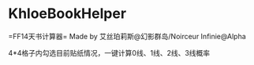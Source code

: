 # KhloeBookHelper
=FF14天书计算器= Made by 艾丝珀莉斯@幻影群岛/Noirceur Infinie@Alpha

4*4格子内勾选目前贴纸情况，一键计算0线、1线、2线、3线概率

